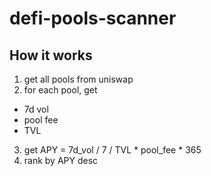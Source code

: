 # defi-pools-scanner

## How it works
1. get all pools from uniswap
2. for each pool, get
  - 7d vol
  - pool fee
  - TVL
3. get APY = 7d_vol / 7 / TVL * pool_fee * 365
4. rank by APY desc
